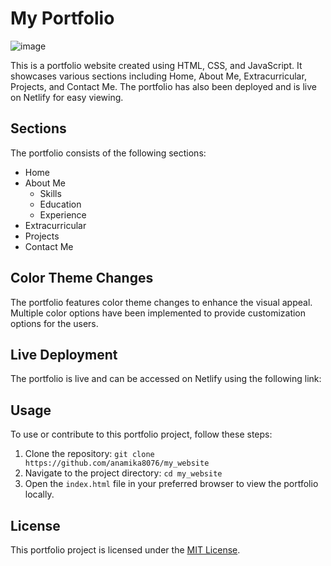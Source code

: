 
# My Portfolio
![image](https://github.com/user-attachments/assets/48409cb7-0d51-4209-9ef2-472da9c58eb2)



This is a portfolio website created using HTML, CSS, and JavaScript. It showcases various sections including Home, About Me, Extracurricular, Projects, and Contact Me. The portfolio has also been deployed and is live on Netlify for easy viewing.

## Sections

The portfolio consists of the following sections:

- Home
- About Me
  - Skills
  - Education
  - Experience
- Extracurricular
- Projects
- Contact Me

## Color Theme Changes

The portfolio features color theme changes to enhance the visual appeal. Multiple color options have been implemented to provide customization options for the users.

## Live Deployment

The portfolio is live and can be accessed on Netlify using the following link:



## Usage

To use or contribute to this portfolio project, follow these steps:

1. Clone the repository: `git clone https://github.com/anamika8076/my_website`
2. Navigate to the project directory: `cd my_website`
3. Open the `index.html` file in your preferred browser to view the portfolio locally.

## License

This portfolio project is licensed under the [MIT License](LICENSE).
